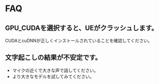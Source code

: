 # FAQ

## GPU_CUDAを選択すると、UEがクラッシュします。

CUDAとcuDNNが正しくインストールされていることを確認してください。

## 文字起こしの結果が不安定です。

- マイクの近くで大きな声で話してください。
- より大きなモデルを試してみてください。